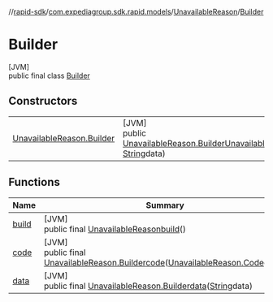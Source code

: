 //[rapid-sdk](../../../../index.md)/[com.expediagroup.sdk.rapid.models](../../index.md)/[UnavailableReason](../index.md)/[Builder](index.md)

# Builder

[JVM]\
public final class [Builder](index.md)

## Constructors

| | |
|---|---|
| [UnavailableReason.Builder](-unavailable-reason.-builder.md) | [JVM]<br>public [UnavailableReason.Builder](index.md)[UnavailableReason.Builder](-unavailable-reason.-builder.md)([UnavailableReason.Code](../-code/index.md)code, [String](https://docs.oracle.com/javase/8/docs/api/java/lang/String.html)data) |

## Functions

| Name | Summary |
|---|---|
| [build](build.md) | [JVM]<br>public final [UnavailableReason](../index.md)[build](build.md)() |
| [code](code.md) | [JVM]<br>public final [UnavailableReason.Builder](index.md)[code](code.md)([UnavailableReason.Code](../-code/index.md)code) |
| [data](data.md) | [JVM]<br>public final [UnavailableReason.Builder](index.md)[data](data.md)([String](https://docs.oracle.com/javase/8/docs/api/java/lang/String.html)data) |
